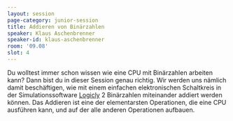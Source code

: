 ```yaml
---
layout: session
page-category: junior-session
title: Addieren von Binärzahlen
speaker: Klaus Aschenbrenner
speaker-id: klaus-aschenbrenner
room: '09.08'
slot: 4
---
```


Du wolltest immer schon wissen wie eine CPU mit Binärzahlen arbeiten kann? Dann bist du in dieser Session genau richtig. Wir werden uns nämlich damit beschäftigen, wie mit einem einfachen elektronischen Schaltkreis in der Simulationssoftware [Logicly](https://logic.ly) 2 Binärzahlen miteinander addiert werden können. Das Addieren ist eine der elementarsten Operationen, die eine CPU ausführen kann, und auf der alle anderen Operationen aufbauen.
